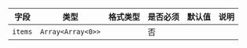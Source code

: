 | 字段 | 类型 | 格式类型 | 是否必须 | 默认值 | 说明 |
|---|---|---|---|---|---|
| `items` | `Array<Array<0>>` |  | 否 |  |
